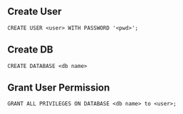 ## Create User
```
CREATE USER <user> WITH PASSWORD '<pwd>';
```

## Create DB
```
CREATE DATABASE <db name>
```

## Grant User Permission
```
GRANT ALL PRIVILEGES ON DATABASE <db name> to <user>;
```